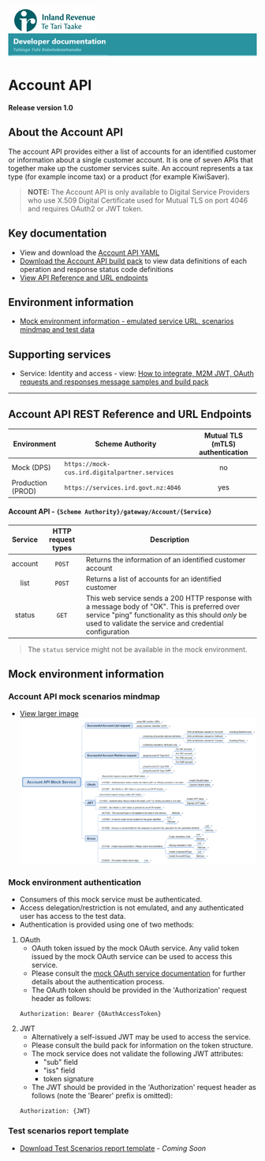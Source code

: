 ![IRD logo](../../Images/IRlogo.gif)
![Software Dev](../../Images/SoftwareDev.png)

# Account API 

#### Release version 1.0

## About the Account API 

The account API provides either a list of accounts for an identified customer or information about a single customer account. It is one of seven APIs that together make up the customer services suite. An account represents a tax type (for example income tax) or a product (for example KiwiSaver). 

>**NOTE:** The Account API is only available to Digital Service Providers who use X.509 Digital Certificate used for Mutual TLS on port 4046 and requires OAuth2 or JWT token.

## Key documentation

* View and download the [Account API YAML](Account%202020-09-30.yaml)
* [Download the Account API build pack](Build%20pack%20-%20Account%20API.pdf) to view data definitions of each operation and response status code definitions
* [View API Reference and URL endpoints](#Account-API-REST-Reference)

## Environment information

* [Mock environment information - emulated service URL, scenarios mindmap and test data](#mock-environment-information)

## Supporting services

* Service: Identity and access - view: [How to integrate, M2M JWT, OAuth requests and responses message samples and build pack](https://github.com/InlandRevenue/Gateway_Services-Access/tree/master/Identity%20and%20Access)

---

<a name="Account-API-REST-Reference"></a>
## Account API REST Reference and URL Endpoints

| Environment | Scheme Authority | Mutual TLS (mTLS) authentication |
| --- | --- | :---: |
| Mock (DPS)| `https://mock-cus.ird.digitalpartner.services`| no |
| Production (PROD) | `https://services.ird.govt.nz:4046`| yes |

#### Account API - `{Scheme Authority}/gateway/Account/{Service}`
| Service | HTTP request types | Description | 
| :--: | :--: | -- |
| account | `POST` | Returns the information of an identified customer account | 
| list | `POST` | Returns a list of accounts for an identified customer | 
| status | `GET` | This web service sends a 200 HTTP response with a message body of "OK". This is preferred over service "ping" functionality as this should *only* be used to validate the service and credential configuration | 

> The `status` service might not be available in the mock environment. 

<a name="mock-environment-information"></a>
## Mock environment information

### Account API mock scenarios mindmap

- [View larger image](../images/Account%20API%20Mock%20Service.png)
![Mock Scenarios](../images/Account%20API%20Mock%20Service.png)

### Mock environment authentication
* Consumers of this mock service must be authenticated.
* Access delegation/restriction is not emulated, and any authenticated user has access to the test data.
* Authentication is provided using one of two methods:
 1. OAuth
	* OAuth token issued by the mock OAuth service. Any valid token issued by the mock OAuth service can be used to access this service.
	* Please consult the [mock OAuth service documentation](https://mock-oauth.ird.digitalpartner.services/) for further details about the authentication process.
	* The OAuth token should be provided in the 'Authorization' request header as follows:
	```
	Authorization: Bearer {OAuthAccessToken}
	```
 2. JWT
	* Alternatively a self-issued JWT may be used to access the service.
	* Please consult the build pack for information on the token structure.
	* The mock service does not validate the following JWT attributes:
		* "sub" field
		* "iss" field
		* token signature
	* The JWT should be provided in the 'Authorization' request header as follows (note the 'Bearer' prefix is omitted):
	```
	Authorization: {JWT}
	```

### Test scenarios report template

- [Download Test Scenarios report template](Account%20API-%20Test%20Report%20Template.docx) - *Coming Soon*


